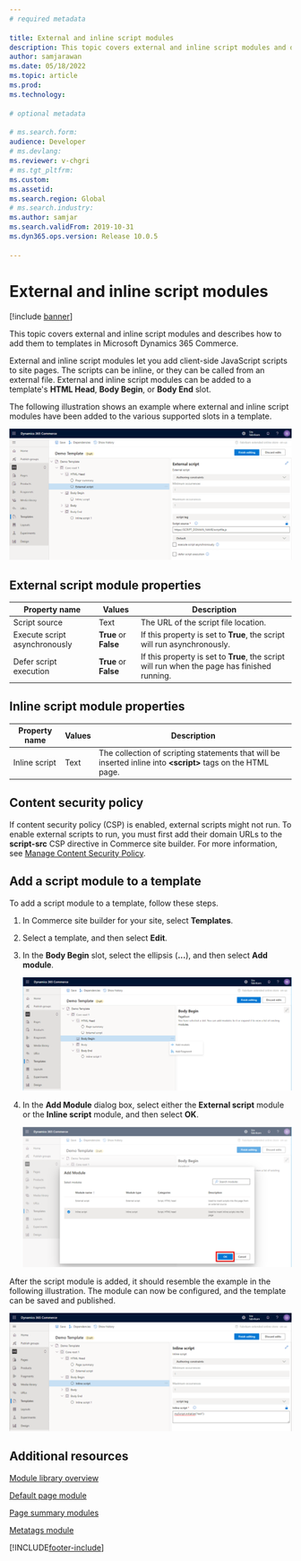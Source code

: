 ```yaml
---
# required metadata

title: External and inline script modules
description: This topic covers external and inline script modules and describes how to add them to templates in Microsoft Dynamics 365 Commerce.
author: samjarawan
ms.date: 05/18/2022
ms.topic: article
ms.prod: 
ms.technology: 

# optional metadata

# ms.search.form: 
audience: Developer
# ms.devlang: 
ms.reviewer: v-chgri
# ms.tgt_pltfrm: 
ms.custom: 
ms.assetid: 
ms.search.region: Global
# ms.search.industry: 
ms.author: samjar
ms.search.validFrom: 2019-10-31
ms.dyn365.ops.version: Release 10.0.5

---
```


# External and inline script modules

[!include [banner](includes/banner.md)]

This topic covers external and inline script modules and describes how to add them to templates in Microsoft Dynamics 365 Commerce.

External and inline script modules let you add client-side JavaScript scripts to site pages. The scripts can be inline, or they can be called from an external file. External and inline script modules can be added to a template's **HTML Head**, **Body Begin**, or **Body End** slot.

The following illustration shows an example where external and inline script modules have been added to the various supported slots in a template.

![Script modules in different slots of a template.](media/script-modules-1.png)

## External script module properties

| Property name | Values | Description |
|---------------|--------|-------------|
| Script source | Text | The URL of the script file location. |
| Execute script asynchronously | **True** or **False** | If this property is set to **True**, the script will run asynchronously. |
| Defer script execution | **True** or **False** | If this property is set to **True**, the script will run when the page has finished running. |

## Inline script module properties

| Property name | Values | Description |
|---------------|--------|-------------|
| Inline script | Text | The collection of scripting statements that will be inserted inline into **\<script\>** tags on the HTML page. |

## Content security policy

If content security policy (CSP) is enabled, external scripts might not run. To enable external scripts to run, you must first add their domain URLs to the **script-src** CSP directive in Commerce site builder. For more information, see [Manage Content Security Policy](manage-csp.md).

## Add a script module to a template

To add a script module to a template, follow these steps.

1. In Commerce site builder for your site, select **Templates**.
1. Select a template, and then select **Edit**.
1. In the **Body Begin** slot, select the ellipsis (**...**), and then select **Add module**.

    ![Adding a new module.](media/script-modules-2.png)

1. In the **Add Module** dialog box, select either the **External script** module or the **Inline script** module, and then select **OK**.

    ![Adding a script module.](media/script-modules-3.png)

After the script module is added, it should resemble the example in the following illustration. The module can now be configured, and the template can be saved and published.

![Inline script module added.](media/script-modules-4.png)

## Additional resources

[Module library overview](starter-kit-overview.md)

[Default page module](default-page-module.md)

[Page summary modules](page-summary-module.md)

[Metatags module](metatags-module.md)

[!INCLUDE[footer-include](../includes/footer-banner.md)]
